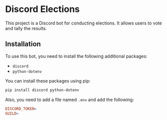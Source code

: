 ﻿# Discord Elections

This project is a Discord bot for conducting elections. It allows users to vote and tally the results.

## Installation

To use this bot, you need to install the following additional packages:

- `discord`
- `python-dotenv`

You can install these packages using pip:

```bash
pip install discord python-dotenv
```

Also, you need to add a file named `.env` and add the following:
```makefile
DISCORD_TOKEN=
GUILD=
```
